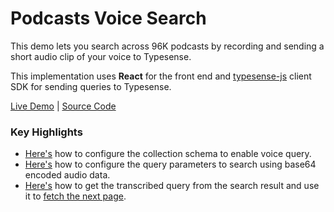 # Podcasts Voice Search

This demo lets you search across 96K podcasts by recording and sending a short audio clip of your voice to Typesense.

This implementation uses **React** for the front end and [typesense-js](https://github.com/typesense/typesense-js) client SDK for sending queries to Typesense.

[Live Demo](https://podcasts-voice-search.typesense.org/) | [Source Code](https://github.com/typesense/showcase-podcasts-voice-search)

### Key Highlights

- [Here's](https://github.com/typesense/showcase-podcasts-voice-search/blob/0bf3b594962bdba9f6cf2d735cbf53d6711d3a6e/scripts/indexTypesense.ts#L35-L54) how to configure the collection schema to enable voice query.
- [Here's](https://github.com/typesense/showcase-podcasts-voice-search/blob/2771bca8853adcd4c7937fb253582dbdda99c94b/src/hooks/useSearch.tsx#L29-L40) how to configure the query parameters to search using base64 encoded audio data.
- [Here's](https://github.com/typesense/showcase-podcasts-voice-search/blob/2771bca8853adcd4c7937fb253582dbdda99c94b/src/hooks/useSearch.tsx#L41-L43) how to get the transcribed query from the search result and use it to [fetch the next page](https://github.com/typesense/showcase-podcasts-voice-search/blob/2771bca8853adcd4c7937fb253582dbdda99c94b/src/hooks/useSearch.tsx#L62-L82).

